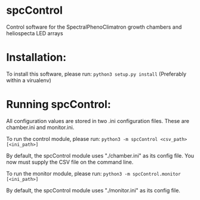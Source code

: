 spcControl
========

Control software for the SpectralPhenoClimatron growth chambers and heliospecta LED arrays

Installation:
============

To install this software, please run:
```python3 setup.py install```
(Preferably within a virualenv)

Running spcControl:
=================

All configuration values are stored in two .ini configuration files. These are
chamber.ini and monitor.ini.

To run the control module, please run:
```python3 -m spcControl <csv_path> [<ini_path>]```

By default, the spcControl module uses "./chamber.ini" as its config file.
You now must supply the CSV file on the command line.

To run the monitor module, please run:
```python3 -m spcControl.monitor [<ini_path>]```

By default, the spcControl module uses "./monitor.ini" as its config file.
